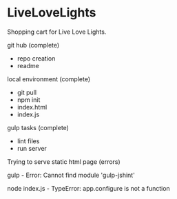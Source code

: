 # LiveLoveLights
Shopping cart for Live Love Lights.

git hub (complete)
  - repo creation
  - readme

local environment (complete)
  - git pull
  - npm init
  - index.html
  - index.js

gulp tasks (complete)
  - lint files
  - run server

Trying to serve static html page (errors)

  gulp
    - Error: Cannot find module 'gulp-jshint'

  node index.js
    - TypeError: app.configure is not a function
